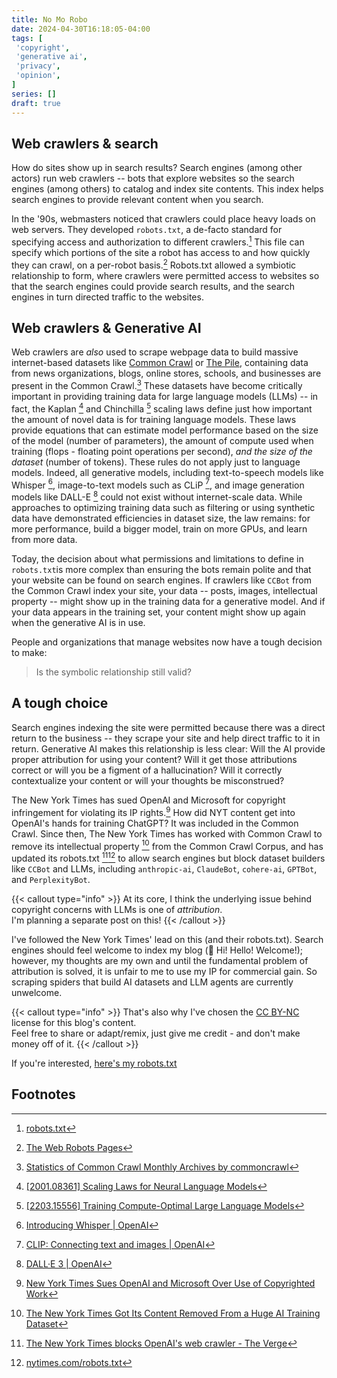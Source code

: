 ```yaml
---
title: No Mo Robo
date: 2024-04-30T16:18:05-04:00
tags: [
 'copyright',
 'generative ai',
 'privacy',
 'opinion',
]
series: []
draft: true
---
```

## Web crawlers & search

How do sites show up in search results? Search engines (among other actors) run web crawlers -- bots that explore websites so the search engines (among others) to catalog and index site contents.
This index helps search engines to provide relevant content when you search.

In the '90s, webmasters noticed that crawlers could place heavy loads on web servers.
They developed `robots.txt`, a de-facto standard for specifying access and authorization to different crawlers.[^1]
This file can specify which portions of the site a robot has access to and how quickly they can crawl, on a per-robot basis.[^2]
Robots.txt allowed a symbiotic relationship to form, where crawlers were permitted access to websites so that the search engines could provide search results, and the search engines in turn directed traffic to the websites.

## Web crawlers & Generative AI

Web crawlers are _also_ used to scrape webpage data to build massive internet-based datasets like [Common Crawl](https://commoncrawl.org/) or [The Pile](https://pile.eleuther.ai/),
containing data from news organizations, blogs, online stores, schools, and businesses are present in the Common Crawl.[^3]
These datasets have become critically important in providing training data for large language models (LLMs) --
in fact, the Kaplan [^4] and Chinchilla [^5] scaling laws define just how important the amount of novel data is for training language models.
These laws provide equations that can estimate model performance based on the size of the model (number of parameters),
the amount of compute used when training (flops - floating point operations per second), _and the size of the dataset_ (number of tokens).
These rules do not apply just to language models.
Indeed, all generative models, including text-to-speech models like Whisper [^6], image-to-text models such as CLiP [^7], and image generation models like DALL-E [^8] could not exist without internet-scale data.
While approaches to optimizing training data such as filtering or using synthetic data have demonstrated efficiencies in dataset size,
the law remains: for more performance, build a bigger model, train on more GPUs, and learn from more data.

Today, the decision about what permissions and limitations to define in `robots.txt`is more complex than ensuring the bots remain polite and that your website can be found on search engines.
If crawlers like `CCBot` from the Common Crawl index your site, your data -- posts, images, intellectual property --
might show up in the training data for a generative model.
And if your data appears in the training set, your content might show up again when the generative AI is in use.

People and organizations that manage websites now have a tough decision to make:

> Is the symbolic relationship still valid?

## A tough choice

Search engines indexing the site were permitted because there was a direct return to the business -- they scrape your site and help direct traffic to it in return.
Generative AI makes this relationship is less clear:
Will the AI provide proper attribution for using your content?
Will it get those attributions correct or will you be a figment of a hallucination?
Will it correctly contextualize your content or will your thoughts be misconstrued?

The New York Times has sued OpenAI and Microsoft for copyright infringement for violating its IP rights.[^9]
How did NYT content get into OpenAI's hands for training ChatGPT? It was included in the Common Crawl.
Since then, The New York Times has worked with Common Crawl to remove its intellectual property [^10] from the Common Crawl Corpus,
and has updated its robots.txt [^11][^12] to allow search engines but block dataset builders like `CCBot` and LLMs, including `anthropic-ai`, `ClaudeBot`, `cohere-ai`, `GPTBot`, and `PerplexityBot`.

{{< callout type="info" >}}
  At its core, I think the underlying issue behind copyright concerns with LLMs is one of _attribution_.  
  I'm planning a separate post on this!
{{< /callout >}}

I've followed the New York Times' lead on this (and their robots.txt).
Search engines should feel welcome to index my blog (👋 Hi! Hello! Welcome!); however, my thoughts are my own and until the fundamental problem of attribution is solved, it is unfair to me to use my IP for commercial gain.
So scraping spiders that build AI datasets and LLM agents are currently unwelcome.

{{< callout type="info" >}}
  That's also why I've chosen the [CC BY-NC](https://creativecommons.org/licenses/by-nc/4.0/) license for this blog's content.  
  Feel free to share or adapt/remix, just give me credit - and don't make money off of it.
{{< /callout >}}

If you're interested, [here's my robots.txt](https://aimlbling-about.ninerealmlabs.com/robots.txt)

## Footnotes

[^1]: [robots.txt](https://en.wikipedia.org/wiki/Robots.txt)
[^2]: [The Web Robots Pages](https://www.robotstxt.org/)
[^3]: [Statistics of Common Crawl Monthly Archives by commoncrawl](https://commoncrawl.github.io/cc-crawl-statistics/plots/domains)
[^4]: [[2001.08361] Scaling Laws for Neural Language Models](https://arxiv.org/abs/2001.08361)
[^5]: [[2203.15556] Training Compute-Optimal Large Language Models](https://arxiv.org/abs/2203.15556)
[^6]: [Introducing Whisper | OpenAI](https://openai.com/index/whisper)
[^7]: [CLIP: Connecting text and images | OpenAI](https://openai.com/index/clip)
[^8]: [DALL·E 3 | OpenAI](https://openai.com/index/dall-e-3)
[^9]: [New York Times Sues OpenAI and Microsoft Over Use of Copyrighted Work](https://www.nytimes.com/2023/12/27/business/media/new-york-times-open-ai-microsoft-lawsuit.html)
[^10]: [The New York Times Got Its Content Removed From a Huge AI Training Dataset](https://www.businessinsider.com/new-york-times-content-removed-common-crawl-ai-training-dataset-2023-11)
[^11]: [The New York Times blocks OpenAI's web crawler - The Verge](https://www.theverge.com/2023/8/21/23840705/new-york-times-openai-web-crawler-ai-gpt)
[^12]: [nytimes.com/robots.txt](https://www.nytimes.com/robots.txt)
